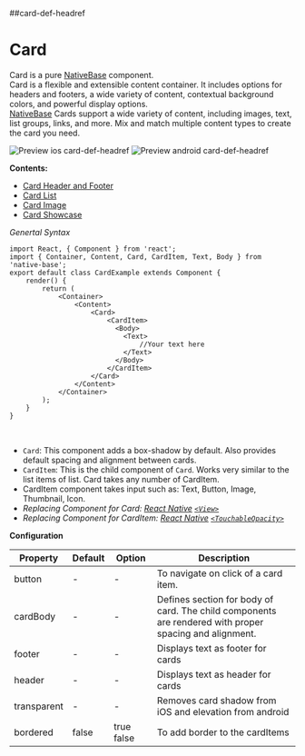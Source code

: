 ##card-def-headref
# Card

Card is a pure [NativeBase](https://nativebase.io/) component.<br />
Card is a flexible and extensible content container. It includes options for headers and footers, a wide variety of content, contextual background colors, and powerful display options. <br />
[NativeBase](https://nativebase.io/) Cards support a wide variety of content, including images, text, list groups, links, and more. Mix and match multiple content types to create the card you need.

![Preview ios card-def-headref](https://github.com/GeekyAnts/NativeBase-KitchenSink/raw/master/screenshots/ios/basicCard.png)
![Preview android card-def-headref](https://github.com/GeekyAnts/NativeBase-KitchenSink/raw/master/screenshots/android/basicCard.png)

  **Contents:**
* [Card Header and Footer](Components.md#card-headfoot-headref)
* [Card List](Components.md#card-list-headref)
* [Card Image](Components.md#card-image-headref)
* [Card Showcase](Components.md#card-showcase-headref)

*Genertal Syntax*

<pre class="line-numbers"><code class="language-jsx">import React, { Component } from 'react';
import { Container, Content, Card, CardItem, Text, Body } from 'native-base';
export default class CardExample extends Component {
    render() {
        return (
            &lt;Container>
                &lt;Content>
                    &lt;Card>
                        &lt;CardItem>
                          &lt;Body>
                            &lt;Text>
                                //Your text here
                            &lt;/Text>
                          &lt;/Body>
                        &lt;/CardItem>
                    &lt;/Card>
                &lt;/Content>
            &lt;/Container>
        );
    }
}</code></pre><br />

* <code>Card</code>: This component adds a box-shadow by default. Also provides default spacing and alignment between cards.
* <code>CardItem</code>: This is the child component of <code>Card</code>. Works very similar to the list items of list. Card takes any number of CardItem.
* CardItem component takes input such as: Text, Button, Image, Thumbnail, Icon.
* *Replacing Component for Card: [React Native](https://facebook.github.io/react-native/)  [<code>&lt;View></code>](https://facebook.github.io/react-native/docs/view.html)*
* *Replacing Component for CardItem: [React Native](https://facebook.github.io/react-native/)  [<code>&lt;TouchableOpacity></code>](https://facebook.github.io/react-native/docs/touchableopacity.html)*

**Configuration**

<table class = "table table-bordered">
        <thead>
            <tr>
                <th>Property</th>
                <th>Default</th>
                <th>Option</th>
                <th width="50%">Description</th>
            </tr>
        </thead>
        <tbody>
            <tr>
                <td>button</td>
                <td> - </td>
                <td> - </td>
                <td>To navigate on click of a card item.</td>
            </tr>
            <tr>
                <td>cardBody</td>
                <td> - </td>
                <td> - </td>
                <td>Defines section for body of card. The child components are rendered with proper spacing and alignment.</td>
            </tr>
            <tr>
                <td>footer</td>
                <td> - </td>
                <td> - </td>
                <td>
                    Displays text as footer for cards
                </td>
            </tr>
            <tr>
                <td>header</td>
                <td> - </td>
                <td> - </td>
                <td>
                    Displays text as header for cards
                </td>
            </tr>
            <tr>
                <td>transparent</td>
                <td> - </td>
                <td> - </td>
                <td>
                    Removes card shadow from iOS and elevation from android
                </td>
            </tr>
            <tr>
                <td>bordered</td>
                <td> false </td>
                <td> true false </td>
                <td>
                    To add border to the cardItems
                </td>
            </tr>
        </tbody>
    </table><br />
